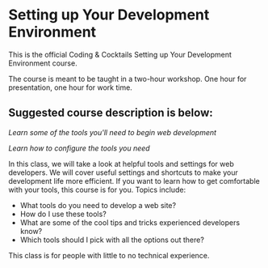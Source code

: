 Setting up Your Development Environment
======================

This is the official Coding & Cocktails Setting up Your Development Environment course. 

The course is meant to be taught in a two-hour workshop. One hour for presentation, one hour for work time.  

## Suggested course description is below:

*Learn some of the tools you'll need to begin web development*

*Learn how to configure the tools you need*

In this class, we will take a look at helpful tools and settings for web developers.  We will cover useful settings and shortcuts to make your development life more efficient.  If you want to learn how to get comfortable with your tools, this course is for you. Topics include:

*   What tools do you need to develop a web site?
*   How do I use these tools?
*   What are some of the cool tips and tricks experienced developers know?
*   Which tools should I pick with all the options out there?

This class is for people with little to no technical experience.